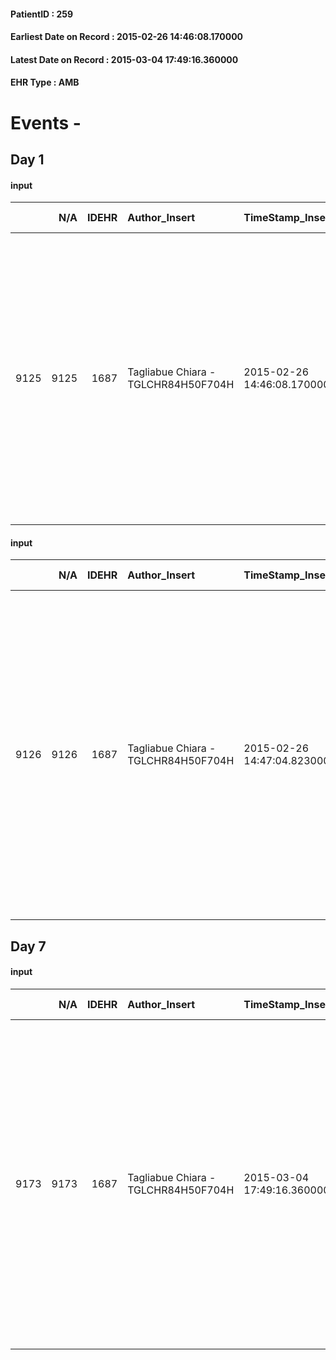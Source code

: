 
#### PatientID : 259
#### Earliest Date on Record : 2015-02-26 14:46:08.170000
#### Latest Date on Record : 2015-03-04 17:49:16.360000
#### EHR Type : AMB

# Events - 

## Day 1

#### input
|      |    N/A |   IDEHR | Author_Insert                       | TimeStamp_Insert           | EHRType   |   PatientID |   IDDigitalSignDocument | persone_vicine   |   Unnamed: 0_x.1 |   IDANAMNESI_SOCIALE | Patient   | FamigliaAltro   | Paziente_T   | FamigliaAltro_T   |   Non_Rilevabile_x.1 | Note_Non_Rilevabile_x.1   | opt_Problemi   | Note_I                                                                                                                                                                                                                                     | chk_contr_sintomi   | chk_competenza                                 | opt_paziente_a   | opt_famiglia_a   | opt_adeguatezza   | ds_note_ad                                                                                                                                                                                                                                                           | opt_paziente_solo   | opt_presente_assente   | Caregiver_principale   | ds_familiari_coinv                                                                                                                                                                                                | opt_necessario   | opt_presente   | opt_risorse_ec   | opt_paziente_psi   | opt_Ins_vol   | opt_inv_civile            | Needs               | opt_disponibilita_f   | opt_famiglia_psi   | opt_disponibilit_paz   |
|-----:|-------:|--------:|:------------------------------------|:---------------------------|:----------|------------:|------------------------:|:-----------------|-----------------:|---------------------:|:----------|:----------------|:-------------|:------------------|---------------------:|:--------------------------|:---------------|:-------------------------------------------------------------------------------------------------------------------------------------------------------------------------------------------------------------------------------------------|:--------------------|:-----------------------------------------------|:-----------------|:-----------------|:------------------|:---------------------------------------------------------------------------------------------------------------------------------------------------------------------------------------------------------------------------------------------------------------------|:--------------------|:-----------------------|:-----------------------|:------------------------------------------------------------------------------------------------------------------------------------------------------------------------------------------------------------------|:-----------------|:---------------|:-----------------|:-------------------|:--------------|:--------------------------|:--------------------|:----------------------|:-------------------|:-----------------------|
| 9125 |   9125 |    1687 | Tagliabue Chiara - TGLCHR84H50F704H | 2015-02-26 14:46:08.170000 | AMB       |         259 |                   24594 | N/A              |              483 |                  311 | Si#1      | Si#1            | No#0         | Si#1              |                    0 | NR                        | Si#1           | La paziente sembra rimuovere l'idea della progressione di malattia e talvolta l'esistenza della malattia stessa. I figli sono informati riguardo la gravit√† della malattia anche se faticano ad accettare l'evoluzione clinica repentina. | controllo sintomi#0 | competenza/capacit√† assistenziale caregiver#0 | Indefinite#2     | Congruenti#1     | Da valutare#2     | La figlia sta cercando di inserire un badante al domicilio anche se la paziente √® molto oppositiva. La famiglia ha inoltrato preventivamente una richiesta di ricovero c/o hospice INT anche se preferirebbe proseguire l'assistenza al domicilio il pi√π possibile | Si#1                | Presente#1             | daughter               | Vive da sola, Due figli: Selvaggia, psicologa, vive e lavora a Bologna. Renato, coniugato con figli, vive e lavora a Milano. La sorella Giovanna di 74 aa, vive a Milano e collabora parzialmente all'assistenza. | Si#1             | No#0           | Adeguate#1       | No#0               | No#0          | in fase di accertamento#2 | Clinici#0;Sociali#1 | Si#1                  | No#0               | No#0                   |

#### input
|      |    N/A |   IDEHR | Author_Insert                       | TimeStamp_Insert           | EHRType   |   PatientID |   IDDigitalSignDocument | persone_vicine   |   Unnamed: 0_x.1 |   IDANAMNESI_SOCIALE | Patient   | FamigliaAltro   | Paziente_T   | FamigliaAltro_T   |   Non_Rilevabile_x.1 | Note_Non_Rilevabile_x.1   | opt_Problemi   | Note_I                                                                                                                                                                                                                                     | chk_contr_sintomi   | chk_competenza                                 | opt_paziente_a   | opt_famiglia_a   | opt_adeguatezza   | ds_note_ad                                                                                                                                                                                                                                                           | opt_paziente_solo   | ds_note_con                                                                                                                                                                                                                                                                                                  | opt_presente_assente   | Caregiver_principale   | ds_familiari_coinv                                                                                                                                                                                                | opt_necessario   | opt_presente   | opt_risorse_ec   | opt_paziente_psi   | opt_Ins_vol   | opt_inv_civile            | Needs               | opt_disponibilita_f   | opt_famiglia_psi   | opt_disponibilit_paz   |
|-----:|-------:|--------:|:------------------------------------|:---------------------------|:----------|------------:|------------------------:|:-----------------|-----------------:|---------------------:|:----------|:----------------|:-------------|:------------------|---------------------:|:--------------------------|:---------------|:-------------------------------------------------------------------------------------------------------------------------------------------------------------------------------------------------------------------------------------------|:--------------------|:-----------------------------------------------|:-----------------|:-----------------|:------------------|:---------------------------------------------------------------------------------------------------------------------------------------------------------------------------------------------------------------------------------------------------------------------|:--------------------|:-------------------------------------------------------------------------------------------------------------------------------------------------------------------------------------------------------------------------------------------------------------------------------------------------------------|:-----------------------|:-----------------------|:------------------------------------------------------------------------------------------------------------------------------------------------------------------------------------------------------------------|:-----------------|:---------------|:-----------------|:-------------------|:--------------|:--------------------------|:--------------------|:----------------------|:-------------------|:-----------------------|
| 9126 |   9126 |    1687 | Tagliabue Chiara - TGLCHR84H50F704H | 2015-02-26 14:47:04.823000 | AMB       |         259 |                   24595 | N/A              |              484 |                  312 | Si#1      | Si#1            | No#0         | Si#1              |                    0 | NR                        | Si#1           | La paziente sembra rimuovere l'idea della progressione di malattia e talvolta l'esistenza della malattia stessa. I figli sono informati riguardo la gravit√† della malattia anche se faticano ad accettare l'evoluzione clinica repentina. | controllo sintomi#0 | competenza/capacit√† assistenziale caregiver#0 | Indefinite#2     | Congruenti#1     | Da valutare#2     | La figlia sta cercando di inserire un badante al domicilio anche se la paziente √® molto oppositiva. La famiglia ha inoltrato preventivamente una richiesta di ricovero c/o hospice INT anche se preferirebbe proseguire l'assistenza al domicilio il pi√π possibile | Si#1                | Vive da sola, i familiari stanno cercando di inserire un badante che possa essere presente nelle 24 ore. Due figli: Selvaggia, psicologa, vive e lavora a Bologna. Renato, coniugato con figli, vive e lavora a Milano. La sorella Giovanna di 74 aa, vive a Milano e collabora parzialmente all'assistenza. | Presente#1             | daughter               | Vive da sola, Due figli: Selvaggia, psicologa, vive e lavora a Bologna. Renato, coniugato con figli, vive e lavora a Milano. La sorella Giovanna di 74 aa, vive a Milano e collabora parzialmente all'assistenza. | Si#1             | No#0           | Adeguate#1       | No#0               | No#0          | in fase di accertamento#2 | Clinici#0;Sociali#1 | Si#1                  | No#0               | No#0                   |


## Day 7

#### input
|      |    N/A |   IDEHR | Author_Insert                       | TimeStamp_Insert           | EHRType   |   PatientID |   IDDigitalSignDocument | persone_vicine   |   Unnamed: 0_x.1 |   IDANAMNESI_SOCIALE | Patient   | FamigliaAltro   | Paziente_T   | FamigliaAltro_T   |   Non_Rilevabile_x.1 | Note_Non_Rilevabile_x.1   | opt_Problemi   | Note_I                                                                                                                                                                                                                                     | chk_contr_sintomi   | chk_competenza                                 | opt_paziente_a   | opt_famiglia_a   | opt_adeguatezza   | ds_note_ad                                                                                                                                                                                                                                                           | opt_paziente_solo   | ds_note_con                                                                                                                                                                                                                                                                                                  | opt_presente_assente   | Caregiver_principale   | ds_familiari_coinv                                                                                                                                                                                                | opt_necessario   | opt_presente   | opt_risorse_ec   | opt_paziente_psi   | opt_Ins_vol   | opt_esenzione   | opt_inv_civile            | ds_codice_es   | Needs               | opt_disponibilita_f   | opt_indennita_acc         | opt_legge                 | opt_famiglia_psi   | opt_disponibilit_paz   |
|-----:|-------:|--------:|:------------------------------------|:---------------------------|:----------|------------:|------------------------:|:-----------------|-----------------:|---------------------:|:----------|:----------------|:-------------|:------------------|---------------------:|:--------------------------|:---------------|:-------------------------------------------------------------------------------------------------------------------------------------------------------------------------------------------------------------------------------------------|:--------------------|:-----------------------------------------------|:-----------------|:-----------------|:------------------|:---------------------------------------------------------------------------------------------------------------------------------------------------------------------------------------------------------------------------------------------------------------------|:--------------------|:-------------------------------------------------------------------------------------------------------------------------------------------------------------------------------------------------------------------------------------------------------------------------------------------------------------|:-----------------------|:-----------------------|:------------------------------------------------------------------------------------------------------------------------------------------------------------------------------------------------------------------|:-----------------|:---------------|:-----------------|:-------------------|:--------------|:----------------|:--------------------------|:---------------|:--------------------|:----------------------|:--------------------------|:--------------------------|:-------------------|:-----------------------|
| 9173 |   9173 |    1687 | Tagliabue Chiara - TGLCHR84H50F704H | 2015-03-04 17:49:16.360000 | AMB       |         259 |                   28966 | N/A              |              587 |                  382 | Si#1      | Si#1            | No#0         | Si#1              |                    0 | NR                        | Si#1           | La paziente sembra rimuovere l'idea della progressione di malattia e talvolta l'esistenza della malattia stessa. I figli sono informati riguardo la gravit√† della malattia anche se faticano ad accettare l'evoluzione clinica repentina. | controllo sintomi#0 | competenza/capacit√† assistenziale caregiver#0 | Indefinite#2     | Congruenti#1     | Da valutare#2     | La figlia sta cercando di inserire un badante al domicilio anche se la paziente √® molto oppositiva. La famiglia ha inoltrato preventivamente una richiesta di ricovero c/o hospice INT anche se preferirebbe proseguire l'assistenza al domicilio il pi√π possibile | Si#1                | Vive da sola, i familiari stanno cercando di inserire un badante che possa essere presente nelle 24 ore. Due figli: Selvaggia, psicologa, vive e lavora a Bologna. Renato, coniugato con figli, vive e lavora a Milano. La sorella Giovanna di 74 aa, vive a Milano e collabora parzialmente all'assistenza. | Presente#1             | daughter               | Vive da sola, Due figli: Selvaggia, psicologa, vive e lavora a Bologna. Renato, coniugato con figli, vive e lavora a Milano. La sorella Giovanna di 74 aa, vive a Milano e collabora parzialmente all'assistenza. | Si#1             | No#0           | Adeguate#1       | No#0               | No#0          | Si#1            | in fase di accertamento#2 | E01            | Clinici#0;Sociali#1 | Si#1                  | in fase di accertamento#2 | in fase di accertamento#2 | No#0               | No#0                   |


